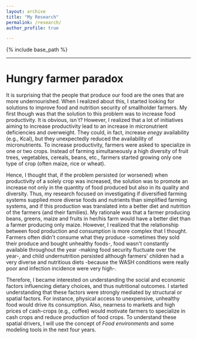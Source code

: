 ```yaml
---
layout: archive
title: "My Research"
permalink: /research/
author_profile: true

---
```


{% include base_path %}
_________________________________

Hungry farmer paradox
======

It is surprising that the people that produce our food are the ones that are more undernourished. When I realized about this, I started looking for solutions to improve food and nutrition security of smallholder farmers. My first though was that the solution to this problem was to increase food productivity. It is obvious, isn´t? However, I realized that a lot of initiatives aiming to increase productivity lead to an increase in micronutrient deficiencies and overweight. They could, in fact, increase *enegy* availability (e.g., Kcal), but they unexpectedly reduced the availability of micronutrients. To increase productivity, farmers were asked to specialize in one or two crops. Instead of farming simultaneously a high diversity of fruit trees, vegetables, cereals, beans, etc., farmers started growing only one type of crop (often maize, rice or wheat). 

Hence, I thought that, if the problem persisted (or worsened) when productivity of a solely crop was increased, the solution was to promote an increase not only in the quantity of food produced but also in its quality and diversity. Thus, my research focused on investigating if diversified farming systems supplied more diverse foods and nutrients than simplified farming systems, and if this production was translated into a better diet and nutrition of the farmers (and their families). My rationale was that a farmer producing beans, greens, maize and fruits in her/his farm would have a better diet than a farmer producing only maize. However, I realized that the relationship between food production and consumption is more complex that I thought. Farmers often didn't consume what they produce -sometimes they sold their produce and bought unhealthy foods-, food wasn't constantly available throughout the year -making food security fluctuate over the year-, and child undernutrition persisted although farmers' children had a very diverse and nutritious diets -because the WASH conditions were really poor and infection incidence were very high-. 

Therefore, I became interested on understanding the social and economic factors influencing dietary choices, and thus nutritional outcomes. I started understanding that these factors were strongly mediated by structural or spatial factors. For instance, physical access to unexpensive, unhealthy food would drive its consumption. Also, nearness to markets and high prices of cash-crops (e.g., coffee) would motivate farmers to specialize in cash crops and reduce production of food crops. To understand these spatial drivers, I will use the concept of *Food environments* and some modeling tools in the next four years.  
